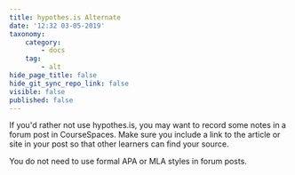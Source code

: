 ```yaml
---
title: hypothes.is Alternate
date: '12:32 03-05-2019'
taxonomy:
    category:
        - docs
    tag:
        - alt
hide_page_title: false
hide_git_sync_repo_link: false
visible: false
published: false
---
```


If you'd rather not use hypothes.is, you may want to record some notes in a forum post in CourseSpaces. Make sure you include a link to the article or site in your post so that other learners can find your source.

You do not need to use formal APA or MLA styles in forum posts.
